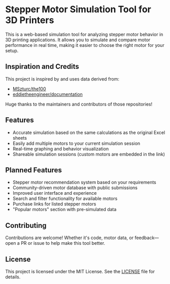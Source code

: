# Stepper Motor Simulation Tool for 3D Printers

This is a web-based simulation tool for analyzing stepper motor behavior in 3D printing applications. It allows you to simulate and compare motor performance in real time, making it easier to choose the right motor for your setup.

## Inspiration and Credits

This project is inspired by and uses data derived from:

- [MSzturc/the100](https://github.com/MSzturc/the100)
- [eddietheengineer/documentation](https://github.com/eddietheengineer/documentation)

Huge thanks to the maintainers and contributors of those repositories!

## Features

- Accurate simulation based on the same calculations as the original Excel sheets
- Easily add multiple motors to your current simulation session
- Real-time graphing and behavior visualization
- Shareable simulation sessions (custom motors are embedded in the link)

## Planned Features

- Stepper motor recommendation system based on your requirements
- Community-driven motor database with public submissions
- Improved user interface and experience
- Search and filter functionality for available motors
- Purchase links for listed stepper motors
- "Popular motors" section with pre-simulated data

## Contributing

Contributions are welcome! Whether it's code, motor data, or feedback—open a PR or issue to help make this tool better.

## License

This project is licensed under the MIT License. See the [LICENSE](./LICENSE) file for details.
